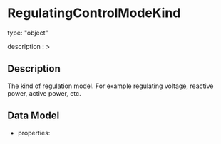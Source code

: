 # RegulatingControlModeKind
type: "object"
description : >
## Description
The kind of regulation model.   For example regulating voltage, reactive power, active power, etc.

## Data Model
  - properties:

